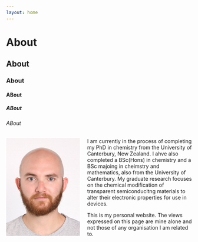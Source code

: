 ```yaml
---
layout: home
---
```


# About
## About
### About
#### ABout
##### ABout
###### ABout
<img src="assets/Photo.jpg" width="200" style="float:left; margin-right:20px;">

 I am currently in the process of completing my PhD in chemistry from the University of Canterbury, New Zealand. I ahve also completed a BSc(Hons) in chemistry and a BSc majoing in cheimstry and mathematics, also from the University of Canterbury. My graduate research focuses on the chemical modification of transparent semiconducitng materials to alter their electronic properties for use in devices.

This is my personal website. The views expressed on this page are mine alone and not those of any organisation I am related to.


